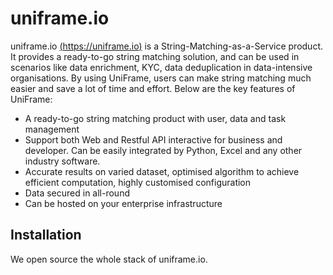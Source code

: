 # uniframe.io

uniframe.io [(https://uniframe.io)](https://uniframe.io) is a String-Matching-as-a-Service product. It provides a ready-to-go string matching solution, and can be used in scenarios like data enrichment, KYC, data deduplication in data-intensive organisations. By using UniFrame, users can make string matching much easier and save a lot of time and effort. Below are the key features of UniFrame:

- A ready-to-go string matching product with user, data and task management
- Support both Web and Restful API interactive for business and developer. Can be easily integrated by Python, Excel and any other industry software.
- Accurate results on varied dataset, optimised algorithm to achieve efficient computation, highly customised configuration
- Data secured in all-round
- Can be hosted on your enterprise infrastructure

## Installation
We open source the whole stack of uniframe.io.